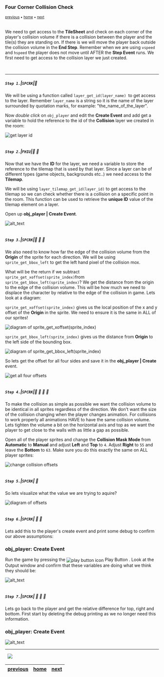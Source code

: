 <img src="https://via.placeholder.com/1000x4/45D7CA/45D7CA" alt="drawing" height="4px"/>

### Four Corner Collision Check

<sub>[previous](../collision-volume/README.md#user-content-creating-collision-volume-in-room) • [home](../README.md#user-content-gms2-ue4-space-rocks) • [next](../)</sub>

<img src="https://via.placeholder.com/1000x4/45D7CA/45D7CA" alt="drawing" height="4px"/>

We need to get access to the **TileSheet** and check on each corner of the player's collision volume if there is a collision between the player and the tile(s) they are standing on.  If there is we will move the player back outside the collision volume in the **End Step**.  Remember when we are using `vspeed` and `hspeed` the player does not move until AFTER the **Step Event** runs.  We first need to get access to the collision layer we just created.

<br>

---

##### `Step 1.`\|`SPCRK`|:small_blue_diamond:

We will be using a function called `layer_get_id(layer_name) `to get access to the layer. Remember `layer_name` is a string so it is the name of the layer surrounded by quotation marks, for example: "the_name_of_the_layer".

Now *double click* on `obj_player` and edit the **Create Event** and add get a variable to hold the reference to the id of the **Collision** layer we created in the room:

![get layer id](images/getLayer.png)

<img src="https://via.placeholder.com/500x2/45D7CA/45D7CA" alt="drawing" height="2px" alt = ""/>

##### `Step 2.`\|`FHIU`|:small_blue_diamond: :small_blue_diamond: 

Now that we have the  **ID** for the layer, we need a variable to store the reference to the tilemap that is used by that layer. Since a layer can be of different types (game objects, backgrounds etc..) we need access to the **Tilemap**.

We will be using `layer_tilemap_get_id(layer_id)` to get access to the tilemap so we can check whether there is a collision on a specific point in the room. This function can be used to retrieve the **unique ID** value of the tilemap element on a layer.

Open up **obj_player | Create Event**.

![alt_text](images/getLayer.png)

<img src="https://via.placeholder.com/500x2/45D7CA/45D7CA" alt="drawing" height="2px" alt = ""/>

##### `Step 3.`\|`SPCRK`|:small_blue_diamond: :small_blue_diamond: :small_blue_diamond:

We also need to know how far the edge of the collision volume from the **Origin** of the sprite for each direction.  We will be using `sprite_get_bbox_left` to get the left hand pixel of the collision mox.

What will be the return  if we subtract `sprite_get_xoffset(sprite_index)`from `sprite_get_bbox_left(sprite_index)`?  We get the distance from the origin to the edge of the collision volume.  This will be how much we need to displace the character by relative to the edge of the collision in game.  Lets look at a diagram:

`sprite_get_xoffset(sprite_index)` gives us the local position of the x and y offset of the **Origin** in the sprite.  We need to ensure it is the same in ALL of our sprites!

![diagram of sprite_get_xoffset(sprite_index)](images/spr_xyoffset.png)

`sprite_get_bbox_left(sprite_index)` gives us the distance from **Origin** to the left side of the bounding box. 

![diagram of sprite_get_bbox_left(sprite_index)](images/spr_bbox.png)

So lets get the offset for all four sides and save it in the **obj_player | Create** event.

![get all four offsets](images/fourOffsets.png)

<img src="https://via.placeholder.com/500x2/45D7CA/45D7CA" alt="drawing" height="2px" alt = ""/>

##### `Step 4.`\|`SPCRK`|:small_blue_diamond: :small_blue_diamond: :small_blue_diamond: :small_blue_diamond:

To make the collision as simple as possible we want the collision volume to be identical in all sprites regardless of the direction.  We don't want the size of the collision changing when the player changes animation. For collisions to work properly all animations HAVE to have the same collision volume. Lets tighten the volume a bit on the horizontal axis and top as we want the player to get close to the walls with as little a gap as possible.

Open all of the player sprites and change the **Collision Mask Mode** from **Automatic** to **Manual** and adjust **Left** and **Top** to `4`.  Adjust **Right** to `55` and leave the **Bottom** to `63`.  Make sure you do this exactly the same on ALL player sprites:

![change collision offsets](images/collisionOffsets.png)

<img src="https://via.placeholder.com/500x2/45D7CA/45D7CA" alt="drawing" height="2px" alt = ""/>

##### `Step 5.`\|`SPCRK`| :small_orange_diamond:

So lets visualize what the value we are trying to aquire?

![diagram of offsets](images/offsets.png)



<img src="https://via.placeholder.com/500x2/45D7CA/45D7CA" alt="drawing" height="2px" alt = ""/>

##### `Step 6.`\|`SPCRK`| :small_orange_diamond: :small_blue_diamond:

Lets add this to the player's create event and print some debug to confirm our above assumptions:
<h3>obj_player: Create Event </h3>



Run the game by pressing the <img style="vertical-align:middle" src="http://marcaubanel.com/gamemaker/GMS2-Images/Shared/Icon_RunProject.png" alt="play button icon"> Play Button
.  Look at the Output window and confirm that these variables are doing what we think they should be:

![alt_text](images/.png)

<img src="https://via.placeholder.com/500x2/45D7CA/45D7CA" alt="drawing" height="2px" alt = ""/>

##### `Step 7.`\|`SPCRK`| :small_orange_diamond: :small_blue_diamond: :small_blue_diamond:

Lets go back to the player and get the relative difference for top, right and bottom.  First start by deleting the debug printing as we no longer need this information.

<h3>obj_player: Create Event </h3>


![alt_text](images/.png)

___


<img src="https://via.placeholder.com/1000x4/dba81a/dba81a" alt="drawing" height="4px" alt = ""/>

<img src="https://via.placeholder.com/1000x100/45D7CA/000000/?text=Next Up - ADD NEXT PAGE">

<img src="https://via.placeholder.com/1000x4/dba81a/dba81a" alt="drawing" height="4px" alt = ""/>

| [previous](../collision-volume/README.md#user-content-creating-collision-volume-in-room)| [home](../README.md#user-content-gms2-ue4-space-rocks) | [next](../)|
|---|---|---|
